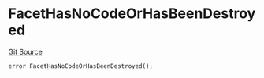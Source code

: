 # FacetHasNoCodeOrHasBeenDestroyed
[Git Source](https://github.com/thrackle-io/tron/blob/ad4d24a5f2b61a5f8e2561806bd722c0cc64e81a/src/protocol/economic/ruleProcessor/RuleProcessorDiamond.sol)


```solidity
error FacetHasNoCodeOrHasBeenDestroyed();
```

